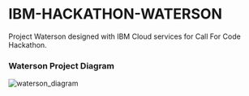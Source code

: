 # IBM-HACKATHON-WATERSON

Project Waterson designed with IBM Cloud services for Call For Code Hackathon.

### Waterson Project Diagram

![waterson_diagram](https://user-images.githubusercontent.com/51683816/89073923-c2aab300-d351-11ea-82b4-bda11ef0ac8c.png)

